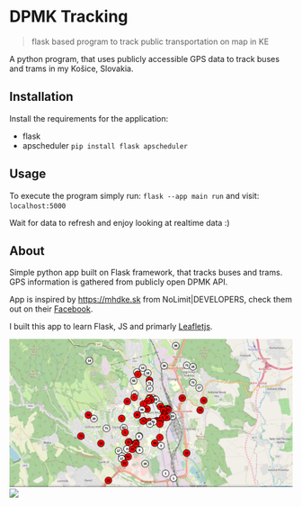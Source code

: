 # DPMK Tracking
> flask based program to track public transportation on map in KE

A python program, that uses publicly accessible GPS data to track buses and trams in my Košice, Slovakia.

## Installation

Install the requirements for the application:
- flask
- apscheduler
`pip install flask apscheduler `

## Usage

To execute the program simply run:
`flask --app main run`
and visit:
`localhost:5000`

Wait for data to refresh and enjoy looking at realtime data :)


## About

Simple python app built on Flask framework, that tracks buses and trams. GPS information is gathered from publicly open DPMK API.

App is inspired by https://mhdke.sk from NoLimit|DEVELOPERS, check them out on their [Facebook](https://www.facebook.com/101041385188593).

I built this app to learn Flask, JS and primarly [Leafletjs](https://leafletjs.com).

![](static/DPMK_Tracking.png)
![](static/DMPK_Tracking2.png)
